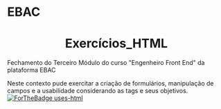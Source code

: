 # EBAC
<h1 align="center"> Exercícios_HTML</h1>
Fechamento do Terceiro Módulo do curso "Engenheiro Front End" da plataforma EBAC

Neste contexto pude exercitar a criação de formulários, manipulação de campos e a usabilidade considerando as tags e seus objetivos.
[![ForTheBadge uses-html](http://ForTheBadge.com/images/badges/uses-html.svg)](http://ForTheBadge.com)
